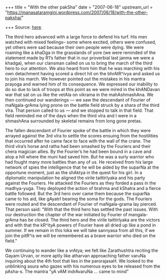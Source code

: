 +++
title = "With the other pakSha"
date = "2007-06-18"
upstream_url = "https://manasataramgini.wordpress.com/2007/06/18/with-the-other-paksha/"

+++
Source: [here](https://manasataramgini.wordpress.com/2007/06/18/with-the-other-paksha/).

The third hero advanced with a large force to defend his turf. His men
watched with mixed feelings– some where excited, others were confused,
yet others were sad because their own people were dying. We were roaming
like a khaDga in the grasslands of yore (we were reminded of the
statement made by R1’s father that in our proverbial last janma we were
a khadga), when our clansman called on us to bring the march of the
third hero to our attention. We also heard from him that he was marching
with his own detachment having scored a direct hit on the bhrAtR^ivya
and asked us to join his march. We however pointed out the mistakes in
his mantra prayoga and warned him of its consequence. We expressed our
inability to do so due to lack of troops at this point as we were mired
in the khANDavan war that sat on us like the vetAla on vikrama in the
mahAshmashAna. We then continued our wanderings — we saw the descendant
of Fourier of maNgala-grAma lying prone on the battle field struck by a
shara of the third vIra. That person called to us — and we stopped to
talk in that field. That field reminded me of the days when the third
vIra and I were in a shmashAna surrounded by skeletal remains from long
gone pretas.

The fallen descendant of Fourier spoke of the battle in which they were
arrayed against the 3rd vIra to settle the scores ensuing from the
hostilities that occurred after he came face to face with the wall of
the crane. The third vIra’s horse and ratha had been smashed by the
Fouriers and their chera magician allies. By the Fourier’s he had been
bound in a cave and atop a hill where the muni had saved him. But he was
a surly warrior who had fought many more battles than any of us. He
received from his large network of spies the intelligence that he will
be aided by the suparNa at the opportune moment, just as the shAktya in
the quest for his girl. In a diplomatic manipulation he aligned the
virile taittirIyaka and his party against the Fouriers. He attacked the
Fouriers as they forded a pass in the madhya-yuga. They deployed the
action of brahma and kShatra and a fierce battle followed. But the 3rd
hero over came them because the suparNa came to his aid, like gAyatrI
bearing the soma for the gods. The Fouriers were routed and the
descendant of Fourier of maNgala-grama lay pierced. That person said:
“With that the third hero has settled the past issues. With our
destruction the chapter of the war initiated by Fourier of mangala-grAma
has be closed. The third hero and the virile taittirIyaka are the
victors and with that the kR^ityA powers of Fourier have all dried up
like a pond in summer. If we remain in this loka we will take sannyasa
from all this, if we join the pitR^is we will be remembered as a brave
warrior who died on the field.”

We continuing to wander like a vrAtya; we felt like Zarathushtra
reciting the Gayam Urvan, or more aptly like atharvan approaching father
varuNa inquiring about the 4th foot that lies in the parorajasaH. We
looked to the unblinking asura who gazes with his numerous eyes to be
released from the pAsha-s. The mantra “yA vAM indrAvaruNa … came to
mind”

